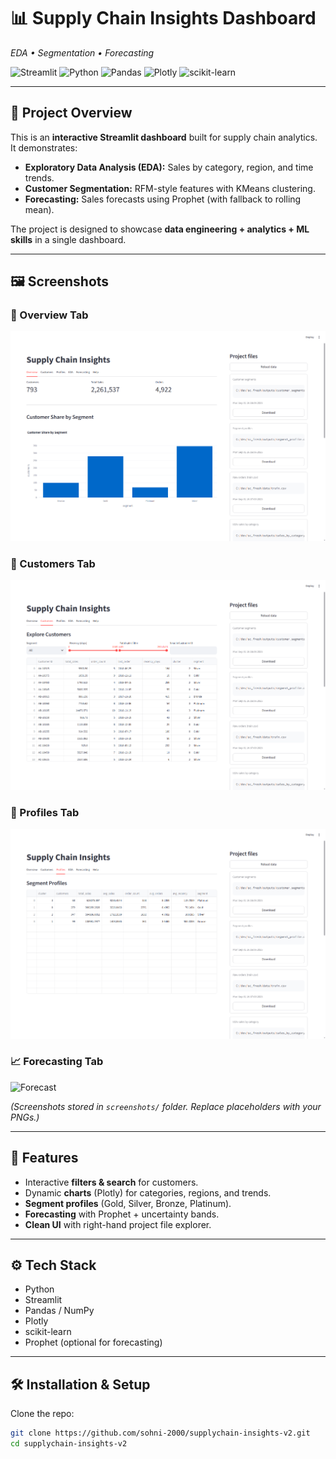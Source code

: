 # 📊 Supply Chain Insights Dashboard  
*EDA • Segmentation • Forecasting*

![Streamlit](https://img.shields.io/badge/Streamlit-1.37.0-FF4B4B?logo=streamlit&logoColor=white)
![Python](https://img.shields.io/badge/Python-3.10-blue?logo=python&logoColor=white)
![Pandas](https://img.shields.io/badge/Pandas-2.2.2-150458?logo=pandas&logoColor=white)
![Plotly](https://img.shields.io/badge/Plotly-5.22.0-3F4F75?logo=plotly&logoColor=white)
![scikit-learn](https://img.shields.io/badge/scikit--learn-1.5.1-F7931E?logo=scikit-learn&logoColor=white)

---

## 📌 Project Overview
This is an **interactive Streamlit dashboard** built for supply chain analytics.  
It demonstrates:
- **Exploratory Data Analysis (EDA):** Sales by category, region, and time trends.  
- **Customer Segmentation:** RFM-style features with KMeans clustering.  
- **Forecasting:** Sales forecasts using Prophet (with fallback to rolling mean).  

The project is designed to showcase **data engineering + analytics + ML skills** in a single dashboard.

---

## 🖼️ Screenshots

### 🔎 Overview Tab
![Overview](screenshots/overview.png)

### 👥 Customers Tab
![Customers](screenshots/customers.png)

### 📂 Profiles Tab
![Profiles](screenshots/profiles.png)

### 📈 Forecasting Tab
![Forecast](screenshots/forecast.png)

*(Screenshots stored in `screenshots/` folder. Replace placeholders with your PNGs.)*

---

## 🚀 Features
- Interactive **filters & search** for customers.  
- Dynamic **charts** (Plotly) for categories, regions, and trends.  
- **Segment profiles** (Gold, Silver, Bronze, Platinum).  
- **Forecasting** with Prophet + uncertainty bands.  
- **Clean UI** with right-hand project file explorer.  

---

## ⚙️ Tech Stack
- Python  
- Streamlit  
- Pandas / NumPy  
- Plotly  
- scikit-learn  
- Prophet (optional for forecasting)  

---

## 🛠️ Installation & Setup

Clone the repo:
```bash
git clone https://github.com/sohni-2000/supplychain-insights-v2.git
cd supplychain-insights-v2

